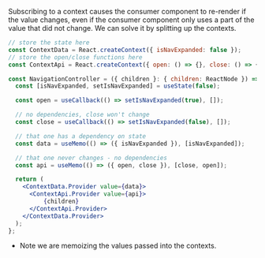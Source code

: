 Subscribing to a context causes the consumer component to re-render if the value changes, even if the consumer component only uses a part of the value that did not change. We can solve it by splitting up the contexts.
```jsx
// store the state here
const ContextData = React.createContext({ isNavExpanded: false });
// store the open/close functions here
const ContextApi = React.createContext({ open: () => {}, close: () => {} });

const NavigationController = ({ children }: { children: ReactNode }) => {
  const [isNavExpanded, setIsNavExpanded] = useState(false);

  const open = useCallback(() => setIsNavExpanded(true), []);

  // no dependencies, close won't change
  const close = useCallback(() => setIsNavExpanded(false), []);

  // that one has a dependency on state
  const data = useMemo(() => ({ isNavExpanded }), [isNavExpanded]);

  // that one never changes - no dependencies
  const api = useMemo(() => ({ open, close }), [close, open]);

  return (
    <ContextData.Provider value={data}>
      <ContextApi.Provider value={api}>
	      {children}
      </ContextApi.Provider>
    </ContextData.Provider>
  );
};
```
- Note we are memoizing the values passed into the contexts.